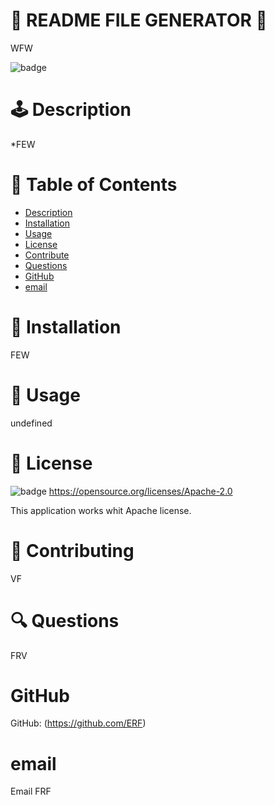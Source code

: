 
  
  # 🥇 README FILE GENERATOR  🥇
  WFW       
        
  
       
  
  ![badge](https://img.shields.io/badge/license-Apache-brightgreen)
  
  
  #  🕹️ Description
  *FEW

  #   🎫  Table of Contents

  - [Description](#description)
  - [Installation](#installation)
  - [Usage](#usage)
  - [License](#license)
  - [Contribute](#contribute)
  - [Questions](#questions)
  - [GitHub](#github)
  - [email](#email)
  
      
  # 🔌 Installation
   FEW

  # 🌂 Usage
   undefined
  # 🎎 License
  ![badge](https://img.shields.io/badge/license-Apache-brightgreen)
  https://opensource.org/licenses/Apache-2.0

  This application works whit  Apache license. 
  #  🎎  Contributing
   VF
  # 🔍 Questions
   FRV
  # GitHub  
   GitHub: (https://github.com/ERF)
  # email
   Email FRF
  
      